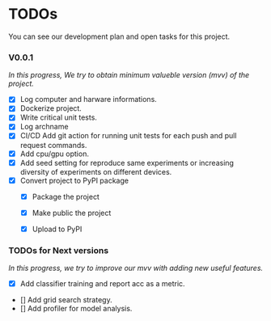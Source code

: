 # TODOs

You can see our development plan and open tasks for this project.


### V0.0.1
*In this progress, We try to obtain minimum valueble version (mvv) of the project.*

- [X] Log computer and harware informations.
- [X] Dockerize project.
- [X] Write critical unit tests.
- [X] Log archname
- [X] CI/CD Add git action for running unit tests for each push and pull request commands.
- [X] Add cpu/gpu option. 
- [X] Add seed setting for reproduce same experiments or increasing diversity of experiments on different devices.
- [X] Convert project to PyPI package
    - [X] Package the project
    - [X] Make public the project 
    - [X] Upload to PyPI



### TODOs for Next versions
*In this progress, we try to improve our mvv with adding new useful features.*

- [X] Add classifier training and report acc as a metric.
- [] Add grid search strategy.
- [] Add profiler for model analysis.
